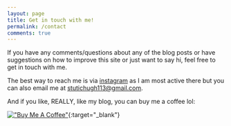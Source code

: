 ```yaml
---
layout: page
title: Get in touch with me!
permalink: /contact
comments: true
---
```


If you have any comments/questions about any of the blog posts or have suggestions on how to improve this site or just want to say hi, feel free to get in touch with me.

The best way to reach me is via [instagram](https://www.instagram.com/s2teee/)  as I am most active there but you can also email me at stutichugh113@gmail.com.

And if you like, REALLY, like my blog, you can buy me a coffee lol:

[!["Buy Me A Coffee"](https://www.buymeacoffee.com/assets/img/custom_images/orange_img.png)](https://www.buymeacoffee.com/stutichugh){:target="_blank"}

